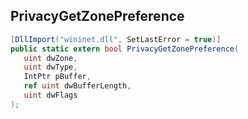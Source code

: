 ## PrivacyGetZonePreference

```csharp
[DllImport("wininet.dll", SetLastError = true)]
public static extern bool PrivacyGetZonePreference(
   uint dwZone,
   uint dwType,
   IntPtr pBuffer,
   ref uint dwBufferLength,
   uint dwFlags
);
```

